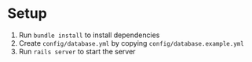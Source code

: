 # Setup

1. Run `bundle install` to install dependencies
2. Create `config/database.yml` by copying `config/database.example.yml`
3. Run `rails server` to start the server